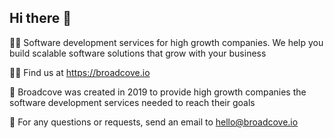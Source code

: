 ## Hi there 👋

🙋‍♀️ Software development services for high growth companies. We help you build scalable software solutions that grow with your business

👩‍💻 Find us at https://broadcove.io

🍿 Broadcove was created in 2019 to provide high growth companies the software development services needed to reach their goals 

🧙 For any questions or requests, send an email to hello@broadcove.io

<!--

**Here are some ideas to get you started:**

🙋‍♀️ A short introduction - what is your organization all about?
🌈 Contribution guidelines - how can the community get involved?
👩‍💻 Useful resources - where can the community find your docs? Is there anything else the community should know?
🍿 Fun facts - what does your team eat for breakfast?
🧙 Remember, you can do mighty things with the power of [Markdown](https://docs.github.com/github/writing-on-github/getting-started-with-writing-and-formatting-on-github/basic-writing-and-formatting-syntax)
-->
